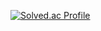 [![Solved.ac Profile](http://mazassumnida.wtf/api/v2/generate_badge?boj=tfer2442)](https://solved.ac//)
